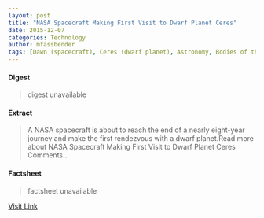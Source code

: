 ```yaml
---
layout: post
title: "NASA Spacecraft Making First Visit to Dwarf Planet Ceres"
date: 2015-12-07
categories: Technology
author: mfassbender
tags: [Dawn (spacecraft), Ceres (dwarf planet), Astronomy, Bodies of the Solar System, Astronautics, Flight, Spaceflight technologies, Spaceflight, Spacecraft, Local Interstellar Cloud, Planets, Astronomical objects, Planemos, Discovery and exploration of the Solar System, Space exploration, Space science, Planetary science, Solar System, Outer space]
---
```



#### Digest
>digest unavailable

#### Extract
>A NASA spacecraft is about to reach the end of a nearly eight-year journey and make the first rendezvous with a dwarf planet.Read more about NASA Spacecraft Making First Visit to Dwarf Planet Ceres Comments...

#### Factsheet
>factsheet unavailable

[Visit Link](http://www.pddnet.com/news/2015/03/nasa-spacecraft-making-first-visit-dwarf-planet-ceres)


